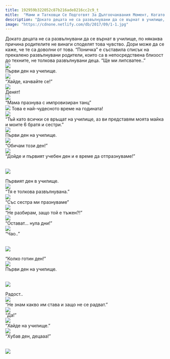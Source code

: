 ```yaml
---
title: 192959b322052c87b216ade8216cc2c9_t
mitle:  "Мами и Татковци Се Подготвят За Дългоочаквания Момент, Когато Децата Им Ще Тръгнат На Училище!"
description: "Докато децата не са развълнувани да се върнат в училище, по някаква причина родителите не винаги споделят това чувство. Дори може да се каже, че те са доволни от това"
image: "https://cdnone.netlify.com/db/2017/09/1-1.jpg"
---
```


 <p>Докато децата не са развълнувани да се върнат в училище, по някаква причина родителите не винаги споделят това чувство. Дори може да се каже, че те са доволни от това. “Поничка” е съставила списък на прекалено развълнувани родители, които са в непосредствена близост до техните, не толкова развълнувани деца. “Ще ми липсватее..”  <br/><img src="https://cdnone.netlify.com/db/2017/09/1-1.jpg"/><br/> Първи ден на училище.  <br/><img src="https://cdnone.netlify.com/db/2017/09/2-1.jpg"/><br/> “Хайде, качвайте се!”  <br/><img src="https://cdnone.netlify.com/db/2017/09/3-1.jpg"/><br/> Денят!  <br/><img src="https://cdnone.netlify.com/db/2017/09/4-2.jpg"/><br/> “Мама празнува с импровизиран танц”  <br/><img src="https://cdnone.netlify.com/db/2017/09/5-1.gif"/> Това е най-чудесното време на годината!  <br/><img src="https://cdnone.netlify.com/db/2017/09/6-1.jpg"/><br/> “Тъй като всички се връщат на училище, аз ви представям моята майка и моите 6 братя и сестри.”  <br/><img src="https://cdnone.netlify.com/db/2017/09/7-1.jpg"/><br/> Първи ден на училище.  <br/><img src="https://cdnone.netlify.com/db/2017/09/8-2.jpg"/><br/> “Обичам този ден!”  <br/><img src="https://cdnone.netlify.com/db/2017/09/9-2.jpg"/><br/> “Дойде и първият учебен ден и е време да отпразнуваме!”</p>      <p> <br/><img src="https://cdnone.netlify.com/db/2017/09/10-1.jpg"/><br/></p> <p>Първият ден в училище.  <br/><img src="https://cdnone.netlify.com/db/2017/09/11-2.jpg"/><br/> “Тя е толкова развълнувана.”  <br/><img src="https://cdnone.netlify.com/db/2017/09/12-1.jpg"/><br/> “Със сестра ми празнуваме”  <br/><img src="https://cdnone.netlify.com/db/2017/09/13-2.jpg"/><br/> “Не разбирам, защо той е тъжен?!”  <br/><img src="https://cdnone.netlify.com/db/2017/09/14-2.jpg"/><br/> “Остават… нула дни!”  <br/><img src="https://cdnone.netlify.com/db/2017/09/15-2.jpg"/><br/> “Чао..”</p> <p> <br/><img src="https://cdnone.netlify.com/db/2017/09/16-2.jpg"/><br/></p>      <p>“Колко готин ден!”  <br/><img src="https://cdnone.netlify.com/db/2017/09/17-1.jpg"/><br/> Първи ден на училище.</p> <p> <br/><img src="https://cdnone.netlify.com/db/2017/09/18-1.jpg"/><br/></p> <p>Радост..  <br/><img src="https://cdnone.netlify.com/db/2017/09/19.jpg"/><br/> “Не знам какво им става и защо не се радват.”  <br/><img src="https://cdnone.netlify.com/db/2017/09/20.jpg"/><br/> “Да!”  <br/><img src="https://cdnone.netlify.com/db/2017/09/21.jpg"/><br/> “Хайде на училище.”  <br/><img src="https://cdnone.netlify.com/db/2017/09/22.jpg"/><br/> “Хубав ден, децааа!”</p> <p> <br/><img src="https://cdnone.netlify.com/db/2017/09/23.jpg"/><br/></p>            